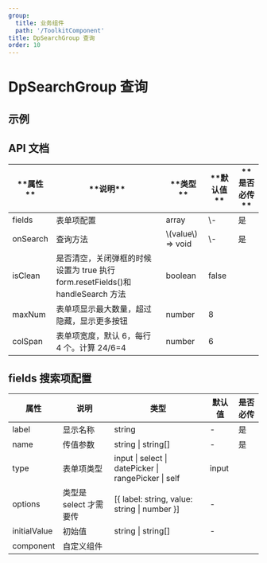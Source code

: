 ```yaml
---
group:
  title: 业务组件
  path: '/ToolkitComponent'
title: DpSearchGroup 查询
order: 10
---
```


# DpSearchGroup 查询

## 示例

<code src="./demo.tsx"></code>

## API 文档

| \***\*属性\*\*** | \***\*说明\*\***                                                                   | \***\*类型\*\***      | \***\*默认值\*\*** | \***\*是否必传\*\*** |
| ---------------- | ---------------------------------------------------------------------------------- | --------------------- | ------------------ | -------------------- |
| fields           | 表单项配置                                                                         | array                 | \\\-               | 是                   |
| onSearch         | 查询方法                                                                           | \\\(value\\\) => void | \\\-               | 是                   |
| isClean          | 是否清空，关闭弹框的时候设置为 true 执行 form\.resetFields\(\)和 handleSearch 方法 | boolean               | false              |
| maxNum           | 表单项显示最大数量，超过隐藏，显示更多按钮                                         | number                | 8                  |
| colSpan          | 表单项宽度，默认 6，每行 4 个。计算 24/6=4                                         | number                | 6                  |

## fields 搜索项配置

| **属性**     | **说明**               | **类型**                                             | **默认值** | **是否必传** |
| ------------ | ---------------------- | ---------------------------------------------------- | ---------- | ------------ |
| label        | 显示名称               | string                                               | \-         | 是           |
| name         | 传值参数               | string \| string\[\]                                 | \-         | 是           |
| type         | 表单项类型             | input \| select \| datePicker \| rangePicker \| self | input      |              |
| options      | 类型是 select 才需要传 | \[\{ label: string, value: string \| number \}\]     | \-         |              |
| initialValue | 初始值                 | string \| string\[\]                                 | \-         |              |
| component    | 自定义组件             |                                                      |            |              |
